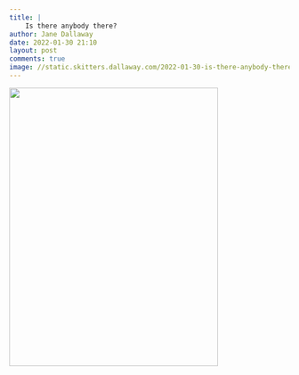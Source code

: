 ```yaml
---
title: |
    Is there anybody there?
author: Jane Dallaway
date: 2022-01-30 21:10
layout: post
comments: true
image: //static.skitters.dallaway.com/2022-01-30-is-there-anybody-there-fullsize-0.jpeg
---
```


<a href="//static.skitters.dallaway.com/2022-01-30-is-there-anybody-there-fullsize-0.jpeg"><img src="//static.skitters.dallaway.com/2022-01-30-is-there-anybody-there-thumb-0.jpeg" width="375" height="500"></a>



